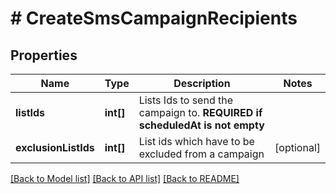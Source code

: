 # # CreateSmsCampaignRecipients

## Properties

Name | Type | Description | Notes
------------ | ------------- | ------------- | -------------
**listIds** | **int[]** | Lists Ids to send the campaign to. **REQUIRED if scheduledAt is not empty** |
**exclusionListIds** | **int[]** | List ids which have to be excluded from a campaign | [optional]

[[Back to Model list]](../../README.md#models) [[Back to API list]](../../README.md#endpoints) [[Back to README]](../../README.md)
